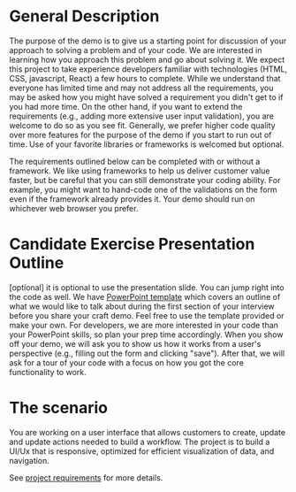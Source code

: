 # General Description

The purpose of the demo is to give us a starting point for discussion of your approach to solving a problem and of your code. We are interested in learning how you approach this problem and go about solving it.
We expect this project to take experience developers familiar with technologies (HTML, CSS, javascript, React) a few hours to complete.
While we understand that everyone has limited time and may not address all the requirements, you may be asked how you might have solved a requirement you didn't get to if you had more time. 
On the other hand, if you want to extend the requirements (e.g., adding more extensive user input validation), you are welcome to do so as you see fit. 
Generally, we prefer higher code quality over more features for the purpose of the demo if you start to run out of time.
Use of your favorite libraries or frameworks is welcomed but optional. 

The requirements outlined below can be completed with or without a framework. 
We like using frameworks to help us deliver customer value faster, but be careful that you can still demonstrate your coding ability. 
For example, you might want to hand-code one of the validations on the form even if the framework already provides it.
Your demo should run on whichever web browser you prefer.

# Candidate Exercise Presentation Outline

[optional] it is optional to use the presentation slide. You can jump right into the code as well.
We have [PowerPoint template](../Cumulus%20Candidate%20Presentation%20Template.pptx) which covers an outline of what we would like to talk about during the first section of your interview before you share your craft demo. 
Feel free to use the template provided or make your own. For developers, we are more interested in your code than your PowerPoint skills, so plan your prep time accordingly.
When you show off your demo, we will ask you to show us how it works from a user's perspective (e.g., filling out the form and clicking "save"). 
After that, we will ask for a tour of your code with a focus on how you got the core functionality to work.

# The scenario

You are working on a user interface that allows customers to create, update and update actions needed to build a workflow. 
The project is to build a UI/Ux that is responsive, optimized for efficient visualization of data, and navigation.

See [project requirements](catalog-dialog.md) for more details.
